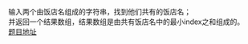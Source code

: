输入两个由饭店名组成的字符串，找到他们共有的饭店名；<br>并返回一个结果数组，结果数组是由共有饭店名中的最小index之和组成的。<br>
[题目地址](https://leetcode.com/problems/minimum-index-sum-of-two-lists/#/description)
